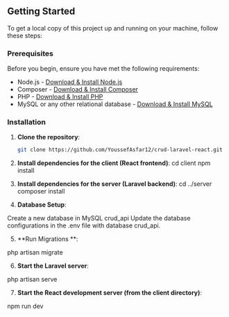 ## Getting Started

To get a local copy of this project up and running on your machine, follow these steps:

### Prerequisites

Before you begin, ensure you have met the following requirements:
* Node.js - [Download & Install Node.js](https://nodejs.org/)
* Composer - [Download & Install Composer](https://getcomposer.org/)
* PHP - [Download & Install PHP](https://www.php.net/)
* MySQL or any other relational database - [Download & Install MySQL](https://dev.mysql.com/downloads/)

### Installation

1. **Clone the repository**:

   ```sh
   git clone https://github.com/YoussefAsfar12/crud-laravel-react.git


2. **Install dependencies for the client (React frontend)**:
cd client
npm install

3. **Install dependencies for the server (Laravel backend)**:
cd ../server
composer install




4. **Database Setup**:

Create a new database in MySQL crud_api
Update the database configurations in the .env file with  database crud_api.


5. **Run Migrations **:

php artisan migrate 

6. **Start the Laravel server**:

php artisan serve


7. **Start the React development server (from the client directory)**:

npm run dev



